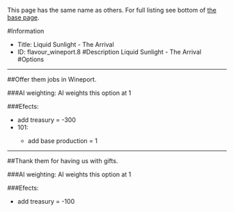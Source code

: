 This page has the same name as others. For full listing see bottom of [the base page](liquid_sunlight_the_arrival.md).

#Information
 - Title: Liquid Sunlight - The Arrival
 - ID: flavour_wineport.8
#Description
Liquid Sunlight - The Arrival
#Options

___
##Offer them jobs in Wineport.

###AI weighting:
AI weights this option at 1


###Efects:<ul><li>add treasury = -300</li><li>101:</li><ul><li>add base production = 1</li></ul></ul>

___
##Thank them for having us with gifts.

###AI weighting:
AI weights this option at 1


###Efects:<ul><li>add treasury = -100</li></ul>
